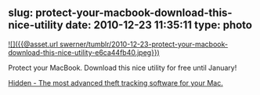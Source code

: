 slug: protect-your-macbook-download-this-nice-utility
date: 2010-12-23 11:35:11
type: photo
---

[![]({{@asset.url swerner/tumblr/2010-12-23-protect-your-macbook-download-this-nice-utility-e6ca44fb40.jpeg}})](http://hiddenapp.com/)

Protect your MacBook. Download this nice utility for free until January! 

 [Hidden - The most advanced theft tracking software for your Mac.](http://hiddenapp.com/)
